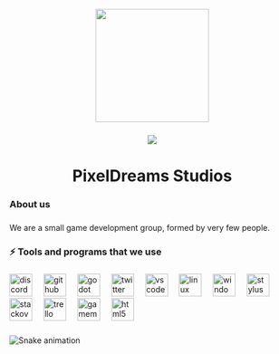 <br clear="both">

<div align="center">
  <img height="200" src="https://raw.githubusercontent.com/PixelDreams-Studios/.github/main/antiwhite_withoutbg.png.png"  />
</div>

###

<div align="center">
  <img src="https://visitor-badge.laobi.icu/badge?page_id=PixelDreams-Studios.PixelDreams-Studios&"  />
</div>

###

<h1 align="center">PixelDreams Studios</h1>

###

<h3 align="left">About us</h3>

###

<p align="left">We are a small game development group, formed by very few people.</p>

###

<h3 align="left">⚡ Tools and programs that we use</h3>

###

<div align="left">
  <img src="https://cdn.simpleicons.org/discord/5865F2" height="40" alt="discord logo"  />
  <img width="12" />
  <img src="https://cdn.simpleicons.org/github/181717" height="40" alt="github logo"  />
  <img width="12" />
  <img src="https://skillicons.dev/icons?i=godot" height="40" alt="godot logo"  />
  <img width="12" />
  <img src="https://skillicons.dev/icons?i=twitter" height="40" alt="twitter logo"  />
  <img width="12" />
  <img src="https://cdn.simpleicons.org/visualstudiocode/007ACC" height="40" alt="vscode logo"  />
  <img width="12" />
  <img src="https://cdn.jsdelivr.net/gh/devicons/devicon/icons/linux/linux-original.svg" height="40" alt="linux logo"  />
  <img width="12" />
  <img src="https://cdn.jsdelivr.net/gh/devicons/devicon/icons/windows8/windows8-original.svg" height="40" alt="windows8 logo"  />
  <img width="12" />
  <img src="https://cdn.jsdelivr.net/gh/devicons/devicon/icons/stylus/stylus-original.svg" height="40" alt="stylus logo"  />
  <img width="12" />
  <img src="https://cdn.simpleicons.org/stackoverflow/F58025" height="40" alt="stackoverflow logo"  />
  <img width="12" />
  <img src="https://cdn.simpleicons.org/trello/0052CC" height="40" alt="trello logo"  />
  <img width="12" />
  <img src="https://skillicons.dev/icons?i=gamemakerstudio" height="40" alt="gamemakerstudio logo"  />
  <img width="12" />
  <img src="https://skillicons.dev/icons?i=html" height="40" alt="html5 logo"  />
</div>

###

<img src="https://raw.githubusercontent.com/PixelDreams-Studios/.github/main/workflows/snake.svg" alt="Snake animation" />

###
